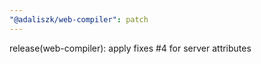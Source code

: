 ```yaml
---
"@adaliszk/web-compiler": patch
---
```


release(web-compiler): apply fixes #4 for server attributes
